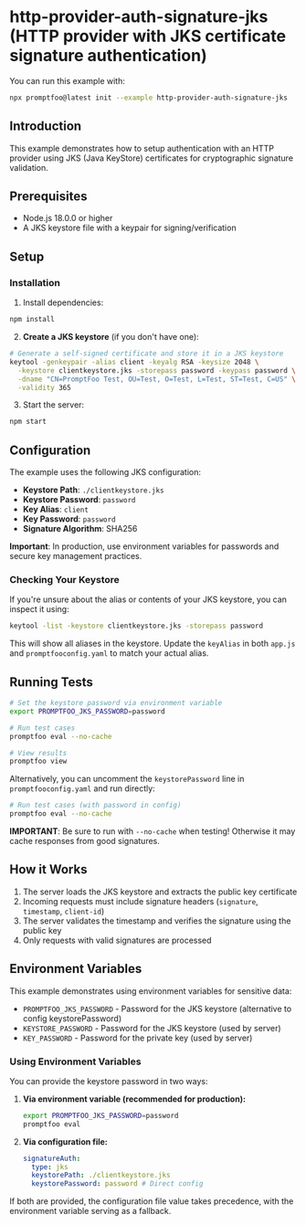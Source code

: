 # http-provider-auth-signature-jks (HTTP provider with JKS certificate signature authentication)

You can run this example with:

```bash
npx promptfoo@latest init --example http-provider-auth-signature-jks
```

## Introduction

This example demonstrates how to setup authentication with an HTTP provider using JKS (Java KeyStore) certificates for cryptographic signature validation.

## Prerequisites

- Node.js 18.0.0 or higher
- A JKS keystore file with a keypair for signing/verification

## Setup

### Installation

1. Install dependencies:

```bash
npm install
```

2. **Create a JKS keystore** (if you don't have one):

```bash
# Generate a self-signed certificate and store it in a JKS keystore
keytool -genkeypair -alias client -keyalg RSA -keysize 2048 \
  -keystore clientkeystore.jks -storepass password -keypass password \
  -dname "CN=PromptFoo Test, OU=Test, O=Test, L=Test, ST=Test, C=US" \
  -validity 365
```

3. Start the server:

```bash
npm start
```

## Configuration

The example uses the following JKS configuration:

- **Keystore Path**: `./clientkeystore.jks`
- **Keystore Password**: `password`
- **Key Alias**: `client`
- **Key Password**: `password`
- **Signature Algorithm**: SHA256

**Important**: In production, use environment variables for passwords and secure key management practices.

### Checking Your Keystore

If you're unsure about the alias or contents of your JKS keystore, you can inspect it using:

```bash
keytool -list -keystore clientkeystore.jks -storepass password
```

This will show all aliases in the keystore. Update the `keyAlias` in both `app.js` and `promptfooconfig.yaml` to match your actual alias.

## Running Tests

```bash
# Set the keystore password via environment variable
export PROMPTFOO_JKS_PASSWORD=password

# Run test cases
promptfoo eval --no-cache

# View results
promptfoo view
```

Alternatively, you can uncomment the `keystorePassword` line in `promptfooconfig.yaml` and run directly:

```bash
# Run test cases (with password in config)
promptfoo eval --no-cache
```

**IMPORTANT**: Be sure to run with `--no-cache` when testing! Otherwise it may cache responses from good signatures.

## How it Works

1. The server loads the JKS keystore and extracts the public key certificate
2. Incoming requests must include signature headers (`signature`, `timestamp`, `client-id`)
3. The server validates the timestamp and verifies the signature using the public key
4. Only requests with valid signatures are processed

## Environment Variables

This example demonstrates using environment variables for sensitive data:

- `PROMPTFOO_JKS_PASSWORD` - Password for the JKS keystore (alternative to config keystorePassword)
- `KEYSTORE_PASSWORD` - Password for the JKS keystore (used by server)
- `KEY_PASSWORD` - Password for the private key (used by server)

### Using Environment Variables

You can provide the keystore password in two ways:

1. **Via environment variable (recommended for production):**

   ```bash
   export PROMPTFOO_JKS_PASSWORD=password
   promptfoo eval
   ```

2. **Via configuration file:**
   ```yaml
   signatureAuth:
     type: jks
     keystorePath: ./clientkeystore.jks
     keystorePassword: password # Direct config
   ```

If both are provided, the configuration file value takes precedence, with the environment variable serving as a fallback.
